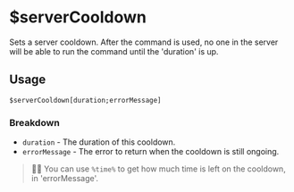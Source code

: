 # $serverCooldown
Sets a server cooldown. After the command is used, no one in the server will be able to run the command until the 'duration' is up.

## Usage
```
$serverCooldown[duration;errorMessage]
```

### Breakdown
- `duration` - The duration of this cooldown.
- `errorMessage` - The error to return when the cooldown is still ongoing.
  
> 🧙‍♂️ You can use `%time%` to get how much time is left on the cooldown, in 'errorMessage'.
